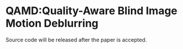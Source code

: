 # QAMD:Quality-Aware Blind Image Motion Deblurring
Source code will be released after the paper is accepted.
